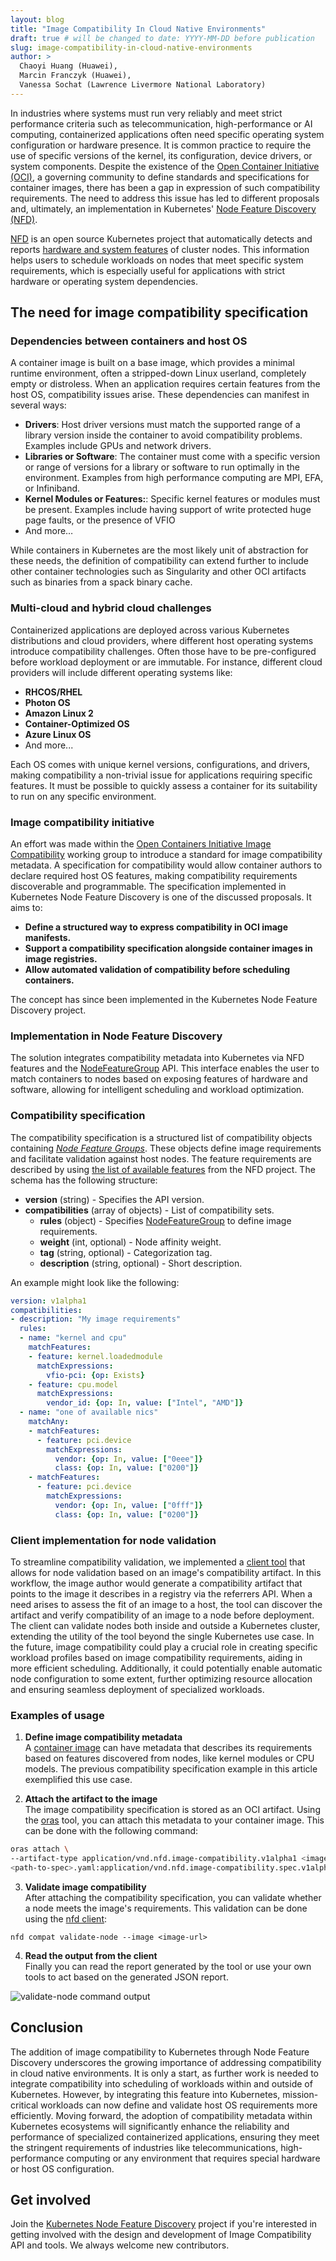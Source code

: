 ```yaml
---
layout: blog
title: "Image Compatibility In Cloud Native Environments"
draft: true # will be changed to date: YYYY-MM-DD before publication
slug: image-compatibility-in-cloud-native-environments
author: >
  Chaoyi Huang (Huawei),
  Marcin Franczyk (Huawei),
  Vanessa Sochat (Lawrence Livermore National Laboratory)  
---
```


In industries where systems must run very reliably and meet strict performance criteria such as telecommunication, high-performance or AI computing, containerized applications often need specific operating system configuration or hardware presence.
It is common practice to require the use of specific versions of the kernel, its configuration, device drivers, or system components.
Despite the existence of the [Open Container Initiative (OCI)](https://opencontainers.org/), a governing community to define standards and specifications for container images, there has been a gap in expression of such compatibility requirements.
The need to address this issue has led to different proposals and, ultimately, an implementation in Kubernetes' [Node Feature Discovery (NFD)](https://kubernetes-sigs.github.io/node-feature-discovery/stable/get-started/index.html).

[NFD](https://kubernetes-sigs.github.io/node-feature-discovery/stable/get-started/index.html) is an open source Kubernetes project that automatically detects and reports [hardware and system features](https://kubernetes-sigs.github.io/node-feature-discovery/v0.17/usage/customization-guide.html#available-features) of cluster nodes. This information helps users to schedule workloads on nodes that meet specific system requirements, which is especially useful for applications with strict hardware or operating system dependencies.

## The need for image compatibility specification

### Dependencies between containers and host OS

A container image is built on a base image, which provides a minimal runtime environment, often a stripped-down Linux userland, completely empty or distroless. When an application requires certain features from the host OS, compatibility issues arise. These dependencies can manifest in several ways:

- **Drivers**:
  Host driver versions must match the supported range of a library version inside the container to avoid compatibility problems. Examples include GPUs and network drivers.
- **Libraries or Software**:
  The container must come with a specific version or range of versions for a library or software to run optimally in the environment. Examples from high performance computing are MPI, EFA, or Infiniband.
- **Kernel Modules or Features:**:
  Specific kernel features or modules must be present. Examples include having support of write protected huge page faults, or the presence of VFIO
- And more…

While containers in Kubernetes are the most likely unit of abstraction for these needs, the definition of compatibility can extend further to include other container technologies such as Singularity and other OCI artifacts such as binaries from a spack binary cache.

### Multi-cloud and hybrid cloud challenges

Containerized applications are deployed across various Kubernetes distributions and cloud providers, where different host operating systems introduce compatibility challenges.
Often those have to be pre-configured before workload deployment or are immutable.
For instance, different cloud providers will include different operating systems like:

- **RHCOS/RHEL**
- **Photon OS**
- **Amazon Linux 2**
- **Container-Optimized OS**
- **Azure Linux OS**
- And more...

Each OS comes with unique kernel versions, configurations, and drivers, making compatibility a non-trivial issue for applications requiring specific features.
It must be possible to quickly assess a container for its suitability to run on any specific environment.

### Image compatibility initiative

An effort was made within the [Open Containers Initiative Image Compatibility](https://github.com/opencontainers/wg-image-compatibility) working group to introduce a standard for image compatibility metadata.
A specification for compatibility would allow container authors to declare required host OS features, making compatibility requirements discoverable and programmable.
The specification implemented in Kubernetes Node Feature Discovery is one of the discussed proposals.
It aims to:

- **Define a structured way to express compatibility in OCI image manifests.**
- **Support a compatibility specification alongside container images in image registries.**
- **Allow automated validation of compatibility before scheduling containers.**

The concept has since been implemented in the Kubernetes Node Feature Discovery project.

### Implementation in Node Feature Discovery

The solution integrates compatibility metadata into Kubernetes via NFD features and the [NodeFeatureGroup](https://kubernetes-sigs.github.io/node-feature-discovery/v0.17/usage/custom-resources.html#nodefeaturegroup) API.
This interface enables the user to match containers to nodes based on exposing features of hardware and software, allowing for intelligent scheduling and workload optimization.

### Compatibility specification

The compatibility specification is a structured list of compatibility objects containing *[Node Feature Groups](https://kubernetes-sigs.github.io/node-feature-discovery/v0.17/usage/custom-resources.html#nodefeaturegroup)*.
These objects define image requirements and facilitate validation against host nodes.
The feature requirements are described by using [the list of available features](https://kubernetes-sigs.github.io/node-feature-discovery/v0.17/usage/customization-guide.html#available-features) from the NFD project.
The schema has the following structure:

- **version** (string) - Specifies the API version.
- **compatibilities** (array of objects) - List of compatibility sets.
  - **rules** (object) - Specifies [NodeFeatureGroup](https://kubernetes-sigs.github.io/node-feature-discovery/v0.17/usage/custom-resources.html#nodefeaturegroup) to define image requirements.
  - **weight** (int, optional) - Node affinity weight.
  - **tag** (string, optional) - Categorization tag.
  - **description** (string, optional) - Short description.

An example might look like the following:

```yaml
version: v1alpha1
compatibilities:
- description: "My image requirements"
  rules:
  - name: "kernel and cpu"
    matchFeatures:
    - feature: kernel.loadedmodule
      matchExpressions:
        vfio-pci: {op: Exists}
    - feature: cpu.model
      matchExpressions:
        vendor_id: {op: In, value: ["Intel", "AMD"]}
  - name: "one of available nics"
    matchAny:
    - matchFeatures:
      - feature: pci.device
        matchExpressions:
          vendor: {op: In, value: ["0eee"]}
          class: {op: In, value: ["0200"]}
    - matchFeatures:
      - feature: pci.device
        matchExpressions:
          vendor: {op: In, value: ["0fff"]}
          class: {op: In, value: ["0200"]}
```

### Client implementation for node validation

To streamline compatibility validation, we implemented a [client tool](https://kubernetes-sigs.github.io/node-feature-discovery/v0.17/reference/node-feature-client-reference.html) that allows for node validation based on an image's compatibility artifact.
In this workflow, the image author would generate a compatibility artifact that points to the image it describes in a registry via the referrers API.
When a need arises to assess the fit of an image to a host, the tool can discover the artifact and verify compatibility of an image to a node before deployment.
The client can validate nodes both inside and outside a Kubernetes cluster, extending the utility of the tool beyond the single Kubernetes use case.
In the future, image compatibility could play a crucial role in creating specific workload profiles based on image compatibility requirements, aiding in more efficient scheduling.
Additionally, it could potentially enable automatic node configuration to some extent, further optimizing resource allocation and ensuring seamless deployment of specialized workloads.

### Examples of usage

1. **Define image compatibility metadata**  
A [container image](/docs/concepts/containers/images) can have metadata that describes its requirements based on features discovered from nodes, like kernel modules or CPU models.
The previous compatibility specification example in this article exemplified this use case.

2. **Attach the artifact to the image**  
The image compatibility specification is stored as an OCI artifact.
Using the [oras](https://oras.land/) tool, you can attach this metadata to your container image.
This can be done with the following command:

```bash
oras attach \ 
--artifact-type application/vnd.nfd.image-compatibility.v1alpha1 <image-url> \ 
<path-to-spec>.yaml:application/vnd.nfd.image-compatibility.spec.v1alpha1+yaml
```

3. **Validate image compatibility**  
After attaching the compatibility specification, you can validate whether a node meets the image's requirements.
This validation can be done using the [nfd client](https://kubernetes-sigs.github.io/node-feature-discovery/v0.17/reference/node-feature-client-reference.html):

`nfd compat validate-node --image <image-url>`

4. **Read the output from the client**  
Finally you can read the report generated by the tool or use your own tools to act based on the generated JSON report.

![validate-node command output](validate-node-output.png)

## Conclusion

The addition of image compatibility to Kubernetes through Node Feature Discovery underscores the growing importance of addressing compatibility in cloud native environments.
It is only a start, as further work is needed to integrate compatibility into scheduling of workloads within and outside of Kubernetes.
However, by integrating this feature into Kubernetes, mission-critical workloads can now define and validate host OS requirements more efficiently.
Moving forward, the adoption of compatibility metadata within Kubernetes ecosystems will significantly enhance the reliability and performance of specialized containerized applications, ensuring they meet the stringent requirements of industries like telecommunications, high-performance computing or any environment that requires special hardware or host OS configuration.

## Get involved

Join the [Kubernetes Node Feature Discovery](https://kubernetes-sigs.github.io/node-feature-discovery/v0.17/contributing/) project if you're interested in getting involved with the design and development of Image Compatibility API and tools.
We always welcome new contributors.
